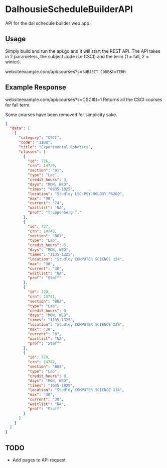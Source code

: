 # DalhousieScheduleBuilderAPI
API for the dal schedule builder web app.

## Usage
Simply build and run the api.go and it will start the REST API.
The API takes in 2 parameters, the subject code (i.e CSCI) and the term (1 = fall, 2 = winter).

websiteexample.com/api/courses?s=`SUBJECT CODE`&t=`TERM`

## Example Response
websiteexample.com/api/courses?s=CSCI&t=1
Returns all the CSCI courses for fall term.

Some courses have been removed for simplicity sake.
```json
{
  "data": [
    {
      "category": "CSCI",
      "code": "1108",
      "title": "Experimental Robotics",
      "classes": [
        {
          "id": 726,
          "crn": 14739,
          "section": "01",
          "type": "Lec",
          "credit_hours": 3,
          "days": "MON, WED",
          "times": "0935-1025",
          "location": "Studley LSC-PSYCHOLOGY P5260",
          "max": "90",
          "current": "74",
          "waitlist": "NA",
          "prof": "Trappenberg T."
        },
        {
          "id": 727,
          "crn": 14740,
          "section": "B01",
          "type": "Lab",
          "credit_hours": 0,
          "days": "MON, WED",
          "times": "1135-1325",
          "location": "Studley COMPUTER SCIENCE 134",
          "max": "30",
          "current": "30",
          "waitlist": "NA",
          "prof": "Staff"
        },
        {
          "id": 728,
          "crn": 14741,
          "section": "B02",
          "type": "Lab",
          "credit_hours": 0,
          "days": "MON, WED",
          "times": "1135-1325",
          "location": "Studley COMPUTER SCIENCE 228",
          "max": "20",
          "current": "8",
          "waitlist": "NA",
          "prof": "Staff"
        },
        {
          "id": 729,
          "crn": 14742,
          "section": "B03",
          "type": "Lab",
          "credit_hours": 0,
          "days": "MON, WED",
          "times": "1635-1825",
          "location": "Studley COMPUTER SCIENCE 134",
          "max": "30",
          "current": "30",
          "waitlist": "NA",
          "prof": "Staff"
        }
      ]
    }
  ]
}
```

## TODO
* Add pages to API request
